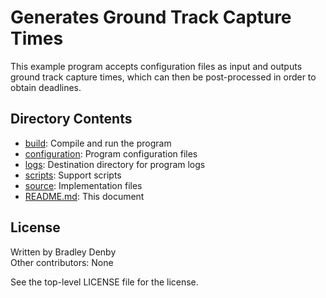 # Generates Ground Track Capture Times

This example program accepts configuration files as input and outputs ground
track capture times, which can then be post-processed in order to obtain
deadlines.

## Directory Contents

* [build](build/README.md): Compile and run the program
* [configuration](configuration/README.md): Program configuration files
* [logs](logs/README.md): Destination directory for program logs
* [scripts](scripts/README.md): Support scripts
* [source](source/generate-deadlines.cpp): Implementation files
* [README.md](README.md): This document

## License

Written by Bradley Denby  
Other contributors: None

See the top-level LICENSE file for the license.
